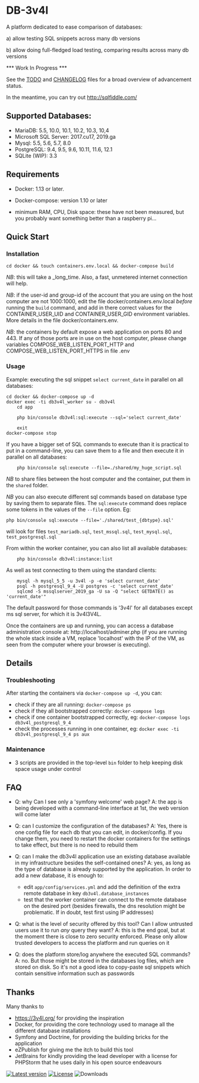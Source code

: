 DB-3v4l
=======

A platform dedicated to ease comparison of databases:

a) allow testing SQL snippets across many db versions

b) allow doing full-fledged load testing, comparing results across many db versions


*** Work In Progress ***

See the [TODO](./TODO.md) and [CHANGELOG](./WHATSNEW.md) files for a broad overview of advancement status.

In the meantime, you can try out http://sqlfiddle.com/


## Supported Databases:

* MariaDB: 5.5, 10.0, 10.1, 10.2, 10.3, 10,4
* Microsoft SQL Server: 2017.cu17, 2019.ga
* Mysql: 5.5, 5.6, 5.7, 8.0
* PostgreSQL: 9.4, 9.5, 9.6, 10.11, 11.6, 12.1
* SQLite (WIP): 3.3


## Requirements

* Docker: 1.13 or later.

* Docker-compose: version 1.10 or later

* minimum RAM, CPU, Disk space: these have not been measured, but you probably want something better than a raspberry pi...


## Quick Start

### Installation

    cd docker && touch containers.env.local && docker-compose build

*NB*: this will take a _long_time. Also, a fast, unmetered internet connection will help. 

*NB*: if the user-id and group-id of the account that you are using on the host computer are not 1000:1000, edit
the file  docker/containers.env.local _before_ running the `build` command, and add in there correct values for
the CONTAINER_USER_UID and CONTAINER_USER_GID environment variables. More details in the file docker/containers.env.

*NB*: the containers by default expose a web application on ports 80 and 443. If any of those ports are in use on
the host computer, please change variables COMPOSE_WEB_LISTEN_PORT_HTTP and COMPOSE_WEB_LISTEN_PORT_HTTPS in file .env 

### Usage

Example: executing the sql snippet `select current_date` in parallel on all databases:

    cd docker && docker-compose up -d
    docker exec -ti db3v4l_worker su - db3v4l
        cd app

        php bin/console db3v4l:sql:execute --sql='select current_date'

        exit
    docker-compose stop

If you have a bigger set of SQL commands to execute than it is practical to put in a command-line, you can save them
to a file and then execute it in parallel on all databases: 

        php bin/console sql:execute --file=./shared/my_huge_script.sql

*NB* to share files between the host computer and the container, put them in the `shared` folder.  

*NB* you can also execute different sql commands based on database type by saving them to separate files. The `sql:execute`
command does replace some tokens in the values of the `--file` option. Eg:

    php bin/console sql:execute --file='./shared/test_{dbtype}.sql'

   will look for files `test_mariadb.sql`, `test_mssql.sql`, `test_mysql.sql`, `test_postgresql.sql`
    
From within the worker container, you can also list all available databases: 

        php bin/console db3v4l:instance:list
                
As well as test connecting to them using the standard clients: 

        mysql -h mysql_5_5 -u 3v4l -p -e 'select current_date'
        psql -h postgresql_9_4 -U postgres -c 'select current_date'
        sqlcmd -S mssqlserver_2019_ga -U sa -Q "select GETDATE() as 'current_date'"

The default password for those commands is '3v4l' for all databases except ms sql server, for which it is 3v4l3V4L.

Once the containers are up and running, you can access a database administration console at: http://localhost/adminer.php
(if you are running the whole stack inside a VM, replace 'localhost' with the IP of the VM, as seen from the computer where
your browser is executing).


## Details

### Troubleshooting

After starting the containers via `docker-compose up -d`, you can:

- check if they are all running: `docker-compose ps`
- check if they all bootstrapped correctly: `docker-compose logs`
- check if one container bootstrapped correctly, eg: `docker-compose logs db3v4l_postgresql_9_4`
- check the processes running in one container, eg: `docker exec -ti db3v4l_postgresql_9_4 ps aux`

### Maintenance

- 3 scripts are provided in the top-level `bin` folder to help keeping disk space usage under control


## FAQ

- Q: why Can I see only a 'symfony welcome' web page? A: the app is being developed with a command-line interface at 1st,
  the web version will come later
 
- Q: can I customize the configuration of the databases? A: Yes, there is one config file for each db that you can edit,
  in docker/config. If you change them, you need to restart the docker containers for the settings to take effect, but
  there is no need to rebuild them

- Q: can I make the db3v4l application use an existing database available in my infrastructure besides the self-contained ones?
  A: yes, as long as the type of database is already supported by the application.
  In order to add a new database, it is enough to:
  - edit `app/config/services.yml` and add the definition of the extra remote database in key `db3v4l.database_instances`
  - test that the worker container can connect to the remote database on the desired port (besides firewalls, the
    dns resolution might be problematic. If in doubt, test first using IP addresses)

- Q: what is the level of security offered by this tool? Can I allow untrusted users use it to run _any_ query they want?
  A: this is the end goal, but at the moment there is close to zero security enforced. Please only allow trusted developers
  to access the platform and run queries on it

- Q: does the platform store/log anywhere the executed SQL commands? A: no. But those might be stored in the databases log
  files, which are stored on disk. So it's not a good idea to copy-paste sql snippets which contain sensitive information
  such as passwords


## Thanks

Many thanks to
- https://3v4l.org/ for providing the inspiration
- Docker, for providing the core technology used to manage all the different database installations
- Symfony and Doctrine, for providing the building bricks for the application
- eZPublish for giving me the itch to build this tool
- JetBrains for kindly providing the lead developer with a license for PHPStorm that he uses daily in his open source endeavours 

[![Latest version](https://img.shields.io/github/tag/gggeek/db-3v4l.svg?style=flat-square)](https://github.com/gggeek/db-3v4l/releases)
[![License](https://img.shields.io/github/license/gggeek/db-3v4l.svg?style=flat-square)](LICENSE)
![Downloads](https://img.shields.io/github/downloads/gggeek/db-3v4l/total.svg?style=flat-square)
